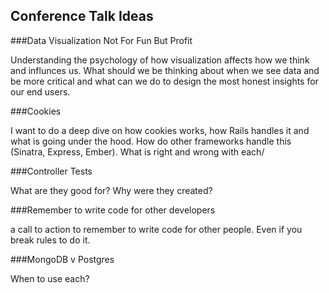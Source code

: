 ## Conference Talk Ideas

###Data Visualization Not For Fun But Profit

Understanding the psychology of how visualization affects how we think and influnces us. What should we be thinking about when we see data and be more critical and what can we do to design the most honest insights for our end users.

###Cookies

I want to do a deep dive on how cookies works, how Rails handles it and what is going under the hood. How do other frameworks handle this (Sinatra, Express, Ember). What is right and wrong with each/

###Controller Tests

What are they good for? Why were they created?

###Remember to write code for other developers

a call to action to remember to write code for other people. Even if you break rules to do it.

###MongoDB v Postgres

When to use each?

